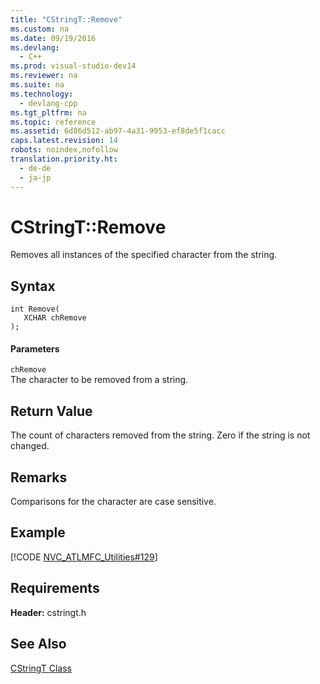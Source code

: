 ```yaml
---
title: "CStringT::Remove"
ms.custom: na
ms.date: 09/19/2016
ms.devlang: 
  - C++
ms.prod: visual-studio-dev14
ms.reviewer: na
ms.suite: na
ms.technology: 
  - devlang-cpp
ms.tgt_pltfrm: na
ms.topic: reference
ms.assetid: 6d86d512-ab97-4a31-9953-ef8de5f1cacc
caps.latest.revision: 14
robots: noindex,nofollow
translation.priority.ht: 
  - de-de
  - ja-jp
---
```

# CStringT::Remove
Removes all instances of the specified character from the string.  
  
## Syntax  
  
```  
int Remove(  
   XCHAR chRemove  
);  
```  
  
#### Parameters  
 `chRemove`  
 The character to be removed from a string.  
  
## Return Value  
 The count of characters removed from the string. Zero if the string is not changed.  
  
## Remarks  
 Comparisons for the character are case sensitive.  
  
## Example  
 [!CODE [NVC_ATLMFC_Utilities#129](../CodeSnippet/VS_Snippets_Cpp/NVC_ATLMFC_Utilities#129)]  
  
## Requirements  
 **Header:** cstringt.h  
  
## See Also  
 [CStringT Class](../vs140/CStringT-Class.md)